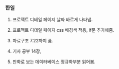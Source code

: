 ### 한일  

1. 프로젝트 디테일 페이지 날짜 바르게 나타냄.  
2. 프로젝트 디테일 페이지 css 배경색 적용, if문 추가해줌.  

3. 자료구조 7.22까지 품. 

4. 기사 공부 14장,

5. 만화로 보는 데이터베이스 정규화부분 읽어봄. 
